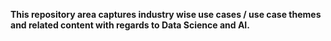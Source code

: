 **This repository area captures industry wise use cases / use case themes and related content with regards to Data Science and AI.**

